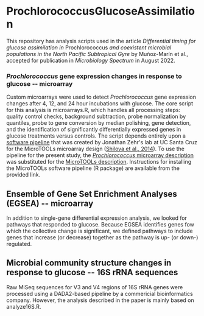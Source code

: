 # ProchlorococcusGlucoseAssimilation

This repository has analysis scripts used in the article *Differential timing for glucose assimilation in* Prochlorococcus *and coexistent microbial populations in the North Pacific Subtropical Gyre* by Muñoz-Marín et al., accepted for publication in *Microbiology Spectrum* in August 2022.


### *Prochlorococcus* gene expression changes in response to glucose -- microarray
Custom microarrays were used to detect *Prochlorococcus* gene expression changes after 4, 12, and 24 hour incubations with glucose.
The core script for this analysis is microarrays.R, which handles all processing steps: quality control checks, background subtraction,
probe normalization by quantiles, probe to gene conversion by median polishing, gene detection, and the identification of significantly
differentially expressed genes in glucose treatments versus controls.  The script depends entirely upon a [software pipeline](https://www.jzehrlab.com/microtools)
that was created by Jonathan Zehr's lab at UC Santa Cruz for the MicroTOOLs microarray design 
([Shilova et al., 2014](https://www.ncbi.nlm.nih.gov/pmc/articles/PMC4069398/)).  To use the pipeline for the present study,
the [*Prochlorococcus* microarray description](https://www.ncbi.nlm.nih.gov/geo/query/acc.cgi?acc=GPL28884)
was substituted for the [MicroTOOLs description](https://www.ncbi.nlm.nih.gov/geo/query/acc.cgi?acc=GPL24371).  Instructions for installing
the MicroTOOLs software pipeline (R package) are available from the provided link.


## Ensemble of Gene Set Enrichment Analyses (EGSEA) -- microarray
In addition to single-gene differential expression analysis, we looked for pathways that responded to glucose.  Because EGSEA
identifies genes fow which the collective change is significant, we defined pathways to include genes that increase (or decrease)
together as the pathway is up- (or down-) regulated.

## Microbial community structure changes in response to glucose -- 16S rRNA sequences
Raw MiSeq sequences for V3 and V4 regions of 16S rRNA genes were processed using a DADA2-based pipeline by a commericial
bioinformatics company.  However, the analysis described in the paper is mainly based on analyze16S.R.
